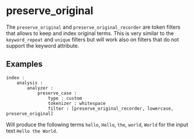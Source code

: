 preserve_original
=================

The `preserve_original` and `preserve_original_recorder` are token filters that
allows to keep and index original terms. This is very similar to the
`keyword_repeat` and `unique` filters but will work also on filters that do not
support the keyword attribute.

Examples
-------
```
index :
    analysis :
        analyzer :
            preserve_case :
                type : custom
                tokenizer : whitespace
                filter : [preserve_original_recorder, lowercase, preserve_original]
```

Will produce the following terms `hello`, `Hello`, `the`, `world`, `World` for the input text `Hello the World`.
